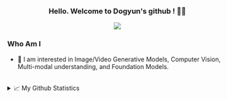 <h3 align="center">
  Hello. Welcome to Dogyun's github ! 👋🏻
</h3>

<p align="center">
  <img src="https://readme-typing-svg.herokuapp.com?font=Fira+Code&pause=1000&center=true&width=435&lines=Passionate+and+Steady+Learner">
</p>

### Who Am I

- 🌱 I am interested in Image/Video Generative Models, Computer Vision, Multi-modal understanding, and Foundation Models.


<br/>

<details>
  <summary>📈 My Github Statistics </summary>
  <br/>
      <img src="https://github-readme-stats.vercel.app/api?username=DogyunPark&hide_border=true&count_private=true&show_icons=true&theme=merko&bg_color=282828&icon_color=F8D866">
      <br><br>
      <img src="https://github-readme-streak-stats.herokuapp.com/?user=DogyunPark&theme=merko&hide_border=true&fire=FF4F00&ring=FFD82B&currStreakNum=DDB72E&background=282828">
  <br/>
</details>


